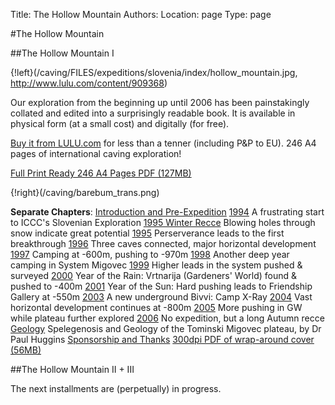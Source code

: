 Title: The Hollow Mountain
Authors:
Location: page
Type: page

#The Hollow Mountain

##The Hollow Mountain I

{!left}(/caving/FILES/expeditions/slovenia/index/hollow_mountain.jpg, http://www.lulu.com/content/909368)

Our exploration from the beginning up until 2006 has been painstakingly collated and edited into a surprisingly readable book. It is available in physical form (at a small cost) and digitally (for free).

[Buy it from LULU.com](http://www.lulu.com/content/909368) for less than a tenner (including P&amp;P to EU). 246 A4 pages of international caving exploration!

[Full Print Ready 246 A4 Pages PDF (127MB)](/caving/FILES/expeditions/slovenia/hollowmountain/hollow_mountain_final_full_246pages.pdf)

<div style="clear:both"></div>

{!right}(/caving/barebum_trans.png)

**Separate Chapters**:
[Introduction and Pre-Expedition](/caving/FILES/expeditions/slovenia/hollowmountain/1993_pre.pdf) 
[1994](/caving/FILES/expeditions/slovenia/hollowmountain/1994.pdf) A frustrating start to ICCC's Slovenian Exploration 
[1995 Winter Recce](/caving/FILES/expeditions/slovenia/hollowmountain/1994_wintrec.pdf) Blowing holes through snow indicate great potential 
[1995](/caving/FILES/expeditions/slovenia/hollowmountain/1995.pdf) Perserverance leads to the first breakthrough 
[1996](/caving/FILES/expeditions/slovenia/hollowmountain/1996.pdf) Three caves connected, major horizontal development 
[1997](/caving/FILES/expeditions/slovenia/hollowmountain/1997.pdf) Camping at -600m, pushing to -970m 
[1998](/caving/FILES/expeditions/slovenia/hollowmountain/1998.pdf) Another deep year camping in System Migovec 
[1999](/caving/FILES/expeditions/slovenia/hollowmountain/1999.pdf) Higher leads in the system pushed & surveyed 
[2000](/caving/FILES/expeditions/slovenia/hollowmountain/2000.pdf) Year of the Rain: Vrtnarija (Gardeners' World) found & pushed to -400m 
[2001](/caving/FILES/expeditions/slovenia/hollowmountain/2001.pdf) Year of the Sun: Hard pushing leads to Friendship Gallery at -550m 
[2003](/caving/FILES/expeditions/slovenia/hollowmountain/2003.pdf) A new underground Bivvi: Camp X-Ray 
[2004](/caving/FILES/expeditions/slovenia/hollowmountain/2004.pdf) Vast horizontal development continues at -800m 
[2005](/caving/FILES/expeditions/slovenia/hollowmountain/2005.pdf) More pushing in GW while plateau further explored 
[2006](/caving/FILES/expeditions/slovenia/hollowmountain/2006.pdf) No expedition, but a long Autumn recce 
[Geology](/caving/FILES/expeditions/slovenia/hollowmountain/2007_geo.pdf) Spelegenosis and Geology of the Tominski Migovec plateau, by Dr Paul Huggins 
[Sponsorship and Thanks](/caving/FILES/expeditions/slovenia/hollowmountain/2050_conclusion.pdf) 
[300dpi PDF of wrap-around cover (56MB)](/caving/FILES/expeditions/slovenia/hollowmountain/dec07-BOTH_COVERS_LULU_300DPI.pdf)

##The Hollow Mountain II + III

The next installments are (perpetually) in progress.
